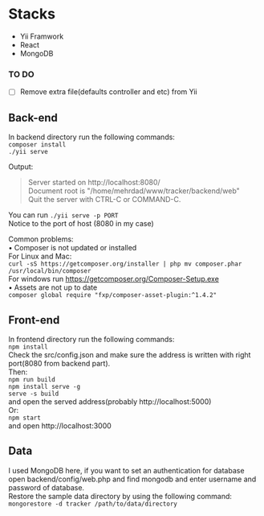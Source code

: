 # Stacks #
* Yii Framwork
* React
* MongoDB
### TO DO ###
- [ ] Remove extra file(defaults controller and etc) from Yii
## Back-end ##  
In backend directory run the following commands:  
`composer install`  
`./yii serve`    

Output:  
> Server started on http://localhost:8080/  
> Document root is "/home/mehrdad/www/tracker/backend/web"  
> Quit the server with CTRL-C or COMMAND-C.    

You can run `./yii serve -p PORT`  
Notice to the port of host (8080 in my case)    

Common problems:  
    • Composer is not updated or installed  
      For Linux and Mac:  
        `curl -sS https://getcomposer.org/installer | php mv composer.phar /usr/local/bin/composer`  
      For windows run https://getcomposer.org/Composer-Setup.exe  
    • Assets are not up to date  
      `composer global require "fxp/composer-asset-plugin:^1.4.2"`  
## Front-end ##
In frontend directory run the following commands:  
`npm install`  
Check the src/config.json and make sure the address is written with right port(8080 from backend part).  
Then:  
`npm run build`  
`npm install serve -g`  
`serve -s build`  
and open the served address(probably http://localhost:5000)  
Or:  
`npm start`  
and open http://localhost:3000  
## Data ##
I used MongoDB here, if you want to set an authentication for database open backend/config/web.php and find mongodb and enter username and password of database.  
Restore the sample data directory by using the following command:  
`mongorestore -d tracker /path/to/data/directory`  
